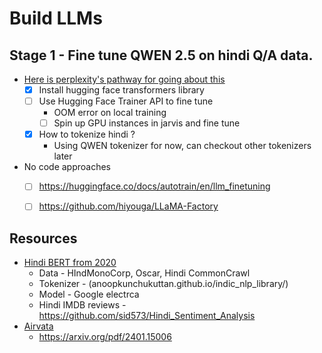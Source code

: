# Build LLMs


## Stage 1 - Fine tune QWEN 2.5 on hindi Q/A data. 
- [Here is perplexity's pathway for going about this](https://www.perplexity.ai/search/i-have-a-dataset-of-question-a-.KEF.xg1RBalbdmizMWJVQ)
    - [x] Install hugging face transformers library
    - [ ] Use Hugging Face Trainer API to fine tune
        - OOM error on local training
        - [ ] Spin up GPU instances in jarvis and fine tune
    - [x] How to tokenize hindi ?
        - Using QWEN tokenizer for now, can checkout other tokenizers later
- No code approaches
    - [ ] https://huggingface.co/docs/autotrain/en/llm_finetuning
    - [ ] https://github.com/hiyouga/LLaMA-Factory


## Resources
- [Hindi BERT from 2020](https://mapmeld.medium.com/teaching-hindi-to-electra-b11084baab81)
    - Data - HIndMonoCorp, Oscar, Hindi CommonCrawl
    - Tokenizer -  (anoopkunchukuttan.github.io/indic_nlp_library/)
    - Model - Google electrca
    - Hindi IMDB reviews - https://github.com/sid573/Hindi_Sentiment_Analysis
- [Airvata](https://ai4bharat.github.io/airavata/)
    - https://arxiv.org/pdf/2401.15006